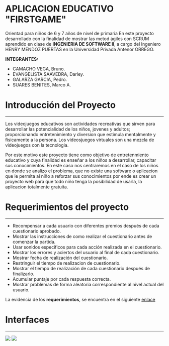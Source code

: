 # APLICACION EDUCATIVO "FIRSTGAME"
Orientad para niños de 6 y 7 años de nivel de primaria
En este proyecto desarrollado con la finalidad de  mostrar las metod ágiles con SCRUM aprendido en clase de **INGENIERIA DE SOFTWARE II**,
a cargo del Ingeniero HENRY MENDOZ PUERTAS en la Universidad Privada Antenor ORREGO.


**INTEGRANTES:**


+ CAMACHO VEGA, Bruno.
+ EVANGELISTA SAAVEDRA, Darley.
+ GALARZA GARCIA, Pedro.
+ SUARES BENITES, Marco A.

# Introducción del Proyecto
----------------------------------------------

Los videojuegos educativos son actividades recreativas que sirven para desarrollar las potencialidad de los niños, jovenes y adultos; proporcionando entretenimiento y diversion que estimula mentalmente y fisicamente a la persona. Los videosjuegos virtuales son una mezcla de videojuegos con la tecnologia.

Por este motivo este proyecto tiene como objetivo de entretenmiento educativo y cuya finalidad es enseñar a los niños a desarrollar, capacitar sus conocimientos. En este caso nos centraremos en el caso de los niños en donde se analizo el problema, que no existe una software o aplicacion que le permita al niño a reforzar sus conocimientos por ende es  crear un proyecto web para que todo niño tenga 
la posibilidad de usarla, la aplicacion totalmente gratuita.

# Requerimientos del proyecto
----------------------------------------------

+ Recompensar a cada usuario con diferentes premios después de cada cuestionario aprobado.
+ Mostrar las instrucciones de como realizar el cuestionario antes de comenzar la partida.
+ Usar sonidos específicos para cada acción realizada en el cuestionario.
+ Mostrar los errores y aciertos del usuario al final de cada cuestionario.
+ Mostrar fecha de realización del cuestionario.
+ Restringuir el tiempo de realizacion de cuestionario.
+ Mostrar el tiempo de realización de cada cuestionario después de finalizarlo.
+ Acumular puntaje por cada respuesta correcta.
+ Mostrar problemas de forma aleatoria correspondiente al nivel actual del usuario.

La evidencia de los **requerimientos**, se encuentra en el siguiente [enlace](https://trello.com/b/SitCRKMd/my-first-game)

# Interfaces
---------------------------------------------

<img src='https://rawgit.com/DarleySaavedra/GitEvans/master/frame.jpg' />


<img src='https://rawgit.com/DarleySaavedra/GitEvans/master/frame2.jpg' />


